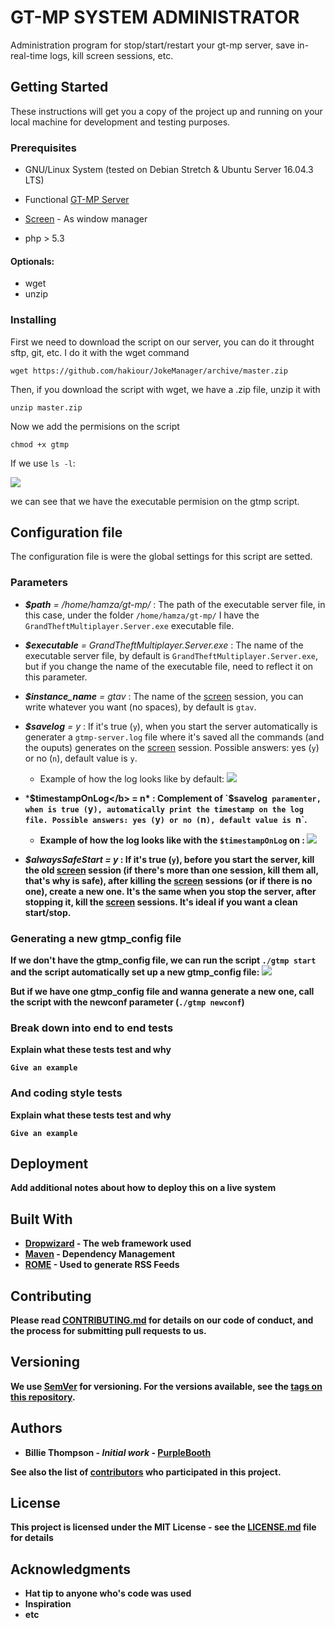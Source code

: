 # GT-MP SYSTEM ADMINISTRATOR

Administration program for stop/start/restart your gt-mp server, save in-real-time logs, kill screen sessions, etc.

## Getting Started

These instructions will get you a copy of the project up and running on your local machine for development and testing purposes.

### Prerequisites
* GNU/Linux System (tested on Debian Stretch & Ubuntu Server 16.04.3 LTS)

* Functional [GT-MP Server](https://gt-mp.net/download/)

* [Screen](https://www.gnu.org/software/screen/manual/screen.html) - As window manager

* php > 5.3

#### Optionals:
 * wget
 * unzip
### Installing

First we need to download the script on our server, you can do it throught sftp, git, etc. I do it with the wget command

```
wget https://github.com/hakiour/JokeManager/archive/master.zip
```

Then, if you download the script with wget, we have a .zip file, unzip it with

```
unzip master.zip
```
Now we add the permisions on the script

```
chmod +x gtmp
```
If we use `ls -l`:

<img src="https://i.imgur.com/QEV6KWz.png">

we can see that we have the executable permision on the gtmp script.

## Configuration file
The configuration file is were the global settings for this script are setted.

### Parameters
* *<b>$path</b> = /home/hamza/gt-mp/* : The path of the executable server file, in this case, under the folder `/home/hamza/gt-mp/` I have the `GrandTheftMultiplayer.Server.exe` executable file.

* *<b>$executable</b> = GrandTheftMultiplayer.Server.exe* : The name of the executable server file, by default is `GrandTheftMultiplayer.Server.exe`, but if you change the name of the executable file, need to reflect it on this parameter.

* *<b>$instance_name</b> = gtav* : The name of the [screen](https://www.gnu.org/software/screen/manual/screen.html) session, you can write whatever you want (no spaces), by default is `gtav`.

* *<b>$savelog</b> = y* : If it's true (`y`), when you start the server automatically is generater a `gtmp-server.log` file where it's saved all the commands (and the ouputs) generates on the [screen](https://www.gnu.org/software/screen/manual/screen.html) session. Possible answers: yes (`y`) or no (`n`), default value is `y`.

   * Example of how the log looks like by default: <img src="https://i.imgur.com/ywRTAIh.png">
   
* *<b>$timestampOnLog</b> = n* : Complement of `$savelog` paramenter, when is true (`y`), automatically print the timestamp on the log file. Possible answers: yes (`y`) or no (`n`), default value is `n`.

   * Example of how the log looks like with the `$timestampOnLog` on : <img src="https://i.imgur.com/KzSqfup.png">
   
* *<b>$alwaysSafeStart</b> = y* : If it's true (`y`), before you start the server, kill the old [screen](https://www.gnu.org/software/screen/manual/screen.html) session (if there's more than one session, kill them all, that's why is safe), after killing the [screen](https://www.gnu.org/software/screen/manual/screen.html) sessions (or if there is no one), create a new one. It's the same when you stop the server, after stopping it, kill the [screen](https://www.gnu.org/software/screen/manual/screen.html) sessions. It's ideal if you want a clean start/stop.

### Generating a new gtmp_config file

If we don't have the gtmp_config file, we can run the script `./gtmp start` and the script automatically set up a new gtmp_config file:
<img src="https://i.imgur.com/4xAYN21.png">

But if we have one gtmp_config file and wanna generate a new one, call the script with the newconf parameter (`./gtmp newconf`)

### Break down into end to end tests

Explain what these tests test and why

```
Give an example
```

### And coding style tests

Explain what these tests test and why

```
Give an example
```

## Deployment

Add additional notes about how to deploy this on a live system

## Built With

* [Dropwizard](http://www.dropwizard.io/1.0.2/docs/) - The web framework used
* [Maven](https://maven.apache.org/) - Dependency Management
* [ROME](https://rometools.github.io/rome/) - Used to generate RSS Feeds

## Contributing

Please read [CONTRIBUTING.md](https://gist.github.com/PurpleBooth/b24679402957c63ec426) for details on our code of conduct, and the process for submitting pull requests to us.

## Versioning

We use [SemVer](http://semver.org/) for versioning. For the versions available, see the [tags on this repository](https://github.com/your/project/tags). 

## Authors

* **Billie Thompson** - *Initial work* - [PurpleBooth](https://github.com/PurpleBooth)

See also the list of [contributors](https://github.com/your/project/contributors) who participated in this project.

## License

This project is licensed under the MIT License - see the [LICENSE.md](LICENSE.md) file for details

## Acknowledgments

* Hat tip to anyone who's code was used
* Inspiration
* etc

